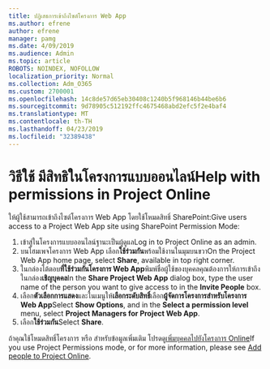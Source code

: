 ```yaml
---
title: ปฏิเสธการเข้าถึงไซต์โครงการ Web App
ms.author: efrene
author: efrene
manager: pamg
ms.date: 4/09/2019
ms.audience: Admin
ms.topic: article
ROBOTS: NOINDEX, NOFOLLOW
localization_priority: Normal
ms.collection: Adm_O365
ms.custom: 2700001
ms.openlocfilehash: 14c8de57d65eb30408c1240b5f968146b44be6b6
ms.sourcegitcommit: 9d78905c512192ffc4675468abd2efc5f2e4baf4
ms.translationtype: MT
ms.contentlocale: th-TH
ms.lasthandoff: 04/23/2019
ms.locfileid: "32389438"
---
```

# <a name="help-with-permissions-in-project-online"></a><span data-ttu-id="cc998-102">วิธีใช้ มีสิทธิในโครงการแบบออนไลน์</span><span class="sxs-lookup"><span data-stu-id="cc998-102">Help with permissions in Project Online</span></span>

<span data-ttu-id="cc998-103">ให้ผู้ใช้สามารถเข้าถึงไซต์โครงการ Web App โดยใช้โหมดสิทธิ์ SharePoint:</span><span class="sxs-lookup"><span data-stu-id="cc998-103">Give users access to a Project Web App site using SharePoint Permission Mode:</span></span>

1. <span data-ttu-id="cc998-104">เข้าสู่ในโครงการแบบออนไลน์ฐานะเป็นผู้ดูแล</span><span class="sxs-lookup"><span data-stu-id="cc998-104">Log in to Project Online as an admin.</span></span>
2. <span data-ttu-id="cc998-105">บนโฮมเพจโครงการ Web App เลือก**ใช้ร่วมกัน**พร้อมใช้งานในมุมบนขวา</span><span class="sxs-lookup"><span data-stu-id="cc998-105">On the Project Web App home page, select **Share**, available in top right corner.</span></span>
3. <span data-ttu-id="cc998-106">ในกล่องโต้ตอบ**ที่ใช้ร่วมกันโครงการ Web App**พิมพ์ชื่อผู้ใช้ของบุคคลคุณต้องการให้การเข้าถึงในกล่อง**เชิญบุคคล**</span><span class="sxs-lookup"><span data-stu-id="cc998-106">In the **Share Project Web App** dialog box, type the user name of the person you want to give access to in the **Invite People** box.</span></span>
4. <span data-ttu-id="cc998-107">เลือก**ตัวเลือกการแสดง**และในเมนูให้**เลือกระดับสิทธิ์**เลือก**ผู้จัดการโครงการสำหรับโครงการ Web App**</span><span class="sxs-lookup"><span data-stu-id="cc998-107">Select **Show Options**, and in the **Select a permission level** menu, select **Project Managers for Project Web App**.</span></span>
5. <span data-ttu-id="cc998-108">เลือก**ใช้ร่วมกัน**</span><span class="sxs-lookup"><span data-stu-id="cc998-108">Select **Share**.</span></span>

<span data-ttu-id="cc998-109">ถ้าคุณใช้โหมดสิทธิ์โครงการ หรือ สำหรับข้อมูลเพิ่มเติม โปรดดู[เพิ่มบุคคลไปยังโครงการ Online](https://docs.microsoft.com/projectonline/step-2-add-people-to-project-online)</span><span class="sxs-lookup"><span data-stu-id="cc998-109">If you use Project Permissions mode, or for more information, please see [Add people to Project Online](https://docs.microsoft.com/projectonline/step-2-add-people-to-project-online).</span></span>


  

